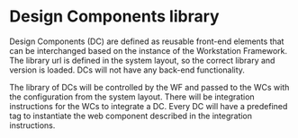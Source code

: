 # Design Components library

Design Components (DC) are defined as reusable front-end elements that can be interchanged based on the instance of the Workstation Framework. The library url is defined in the system layout, so the correct library and version is loaded. DCs will not have any back-end functionality.

The library of DCs will be controlled by the WF and passed to the WCs with the configuration from the system layout. There will be integration instructions for the WCs to integrate a DC. Every DC will have a predefined tag to instantiate the web component described in the integration instructions.
